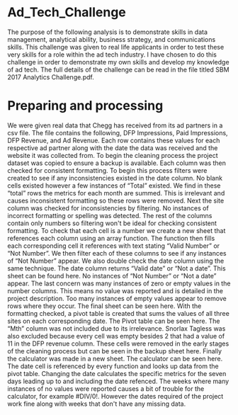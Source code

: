 # Ad_Tech_Challenge

The purpose of the following analysis is to demonstrate skills in data management, analytical ability, business strategy, and communications skills. This challenge was given to real life applicants in order to test these very skills for a role within the ad tech industry. I have chosen to do this challenge in order to demonstrate my own skills and develop my knowledge of ad tech. The full details of the challenge can be read in the file titled SBM 2017 Analytics Challenge.pdf.

# Preparing and processing

We were given real data that Chegg has received from its ad partners in a csv file. The file contains the following, DFP Impressions, Paid Impressions, DFP Revenue, and Ad Revenue. Each row contains these values for each respective ad partner along with the date the data was received and the website it was collected from. To begin the cleaning process the project dataset was copied to ensure a backup is available. Each column was then checked for consistent formatting. To begin this process filters were created to see if any inconsistencies existed in the date column. No blank cells existed however a few instances of “Total” existed. We find in these “total” rows the metrics for each month are summed. This is irrelevant and causes inconsistent formatting so these rows were removed. Next the site column was checked for inconsistencies by filtering. No instances of incorrect formatting or spelling was detected. The rest of the columns contain only numbers so filtering won't be ideal for checking consistent formatting. To check that each cell is a number we create a new sheet that references each column using an array function. The function then fills each corresponding cell it references with text stating “Valid Number” or “Not Number”. We then filter each of these columns to see if any instances of “Not Number” appear. We also double check the date column using the same technique. The date column returns “Valid date” or “Not a date”. This sheet can be found here. No instances of “Not Number” or “Not a date” appear. The last concern was many instances of zero or empty values in the number columns. This means no value was reported and is detailed in the project description. Too many instances of empty values appear to remove rows where they occur. The final sheet can be seen here. With the formatting checked, a pivot table is created that sums the values of all three sites on each corresponding date. The Pivot table can be seen here. The “Mth” column was not included due to its irrelevance. Snorlax Tagless was also excluded because every cell was empty besides 2 that had a value of 11 in the DFP revenue column. These cells were removed in the early stages of the cleaning process but can be seen in the backup sheet here.
    Finally the calculator was made in a new sheet. The calculator can be seen here. The date cell is referenced by every function and looks up data from the pivot table. Changing the date calculates the specific metrics for the seven days leading up to and including the date refenced. The weeks where many instances of no values were reported causes a bit of trouble for the calculator, for example #DIV/0!. However the dates required of the project work fine along with weeks that don't have any missing data.
